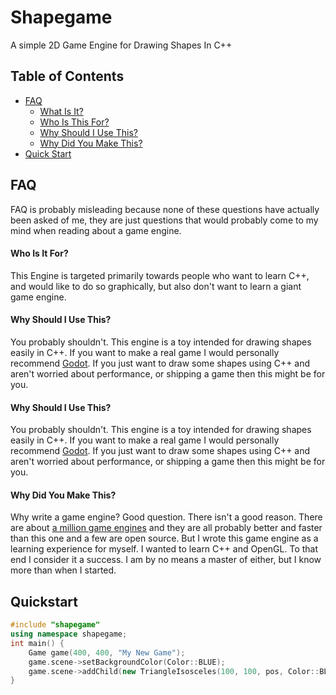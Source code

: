 # Shapegame
A simple 2D Game Engine for Drawing Shapes In C++

## Table of Contents
* [FAQ](#faq)
	* [What Is It?](#wat)
  * [Who Is This For?](#who)
  * [Why Should I Use This?](#shouldi)
  * [Why Did You Make This?](#why)
* [Quick Start](#quickstart)



## FAQ
<a name="faq" />

FAQ is probably misleading because none of these questions have actually been asked of me, they are just questions that
would probably come to my mind when reading about a game engine.



<a name="who"></a>

#### Who Is It For?
This Engine is targeted primarily towards people who want to learn C++, and would like to do so graphically,
but also don't want to learn a giant game engine.


<a name="shouldi"></a>

#### Why Should I Use This?
You probably shouldn't. This engine is a toy intended for drawing shapes easily in C++. If you want to make a real game I would
personally recommend [Godot](https://godotengine.org/). If you just want to draw some shapes using C++ and aren't
worried about performance, or shipping a game then this might be for you.


<a name="shouldi"></a>

#### Why Should I Use This?
You probably shouldn't. This engine is a toy intended for drawing shapes easily in C++. If you want to make a real game I would
personally recommend [Godot](https://godotengine.org/). If you just want to draw some shapes using C++ and aren't
worried about performance, or shipping a game then this might be for you.


<a name="why"></a>

#### Why Did You Make This?
Why write a game engine? Good question. There isn't a good reason.
There are about [a million game engines](https://en.wikipedia.org/wiki/List_of_game_engines)
and they are all probably better and faster than this one and a few are open source.
But I wrote this game engine as a learning experience for myself. I wanted to learn C++ and OpenGL. To that end I consider
it a success. I am by no means a master of either, but I know more than when I started.

## Quickstart

```C++
#include "shapegame"
using namespace shapegame;
int main() {
	Game game(400, 400, "My New Game");
	game.scene->setBackgroundColor(Color::BLUE);
	game.scene->addChild(new TriangleIsosceles(100, 100, pos, Color::BLACK));
}
```